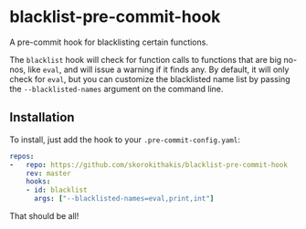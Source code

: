 # blacklist-pre-commit-hook

A pre-commit hook for blacklisting certain functions.

The `blacklist` hook will check for function calls to functions that are big no-nos, like `eval`, and will issue
a warning if it finds any. By default, it will only check for `eval`, but you can customize the blacklisted name list by
passing the `--blacklisted-names` argument on the command line.

## Installation

To install, just add the hook to your `.pre-commit-config.yaml`:

```yaml
repos:
-   repo: https://github.com/skorokithakis/blacklist-pre-commit-hook
    rev: master
    hooks:
    - id: blacklist
      args: ["--blacklisted-names=eval,print,int"]
```

That should be all!
